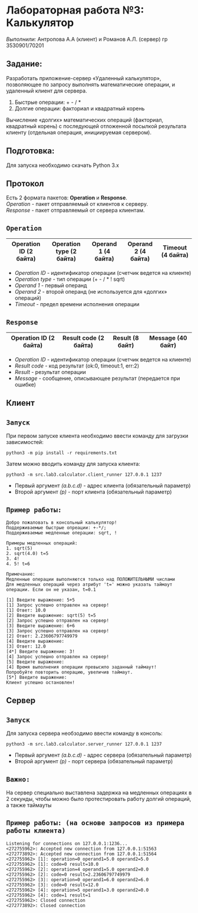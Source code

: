 # Лабораторная работа №3: Калькулятор
_Выполнили:_ Антропова А.А (клиент) и Романов А.Л. (сервер) гр 3530901/70201

## Задание: 
Разработать приложение-сервер «Удаленный калькулятор»,
позволяющее по запросу выполнять математические операции, и удаленный клиент для сервера. 
1. Быстрые операции: + - / *
2. Долгие операции: факториал и квадратный корень

Вычисление «долгих» математических операций (факториал, квадратный корень) с последующей отложенной посылкой результата
клиенту (отдельная операция, инициируемая сервером). 

## Подготовка: 
Для запуска необходимо скачать Python 3.x
## Протокол
Есть 2 формата пакетов: **Operation** и **Response**.  
_Operation_ - пакет отправляемый от клиентов к серверу.  
_Response_ - пакет отправляемый от сервера клиентам. 
  
`Operation`
--------------------------------------
Operation ID (2 байта) | Operation type (2 байта) | Operand 1 (4 байта)| Operand 2 (4 байта) | Timeout (4 байта)
--|--|--|--|--

* _Operation ID_ - идентификатор операции (счетчик ведется на клиенте)
* _Operation type_ - тип операции (+ - / * ! sqrt)
* _Operand 1_ - первый операнд
* _Operand 2_ - второй операнд (не используется для «долгих» операций)
* _Timeout_ - предел времени исполнения операции


`Response`
--------------------------------------
Operation ID (2 байта) | Result code (2 байта) | Result (8 байт)| Message (40 байт)
--|--|--|--

* _Operation ID_ - идентификатор операции (счетчик ведется на клиенте)
* _Result code_ - код результат (ok:0, timeout:1, err:2)
* _Result_ - результат операции
* _Message_ - сообщение, описывающее результат (передается при ошибке)

## Клиент
`Запуск`
--------------------------------------
При первом запуске клиента необходимо ввести команду для загрузки зависимостей:
```
python3 -m pip install -r requirements.txt
```
Затем можно вводить команду для запуска клиента:
```
python3 -m src.lab3.calculator.client_runner 127.0.0.1 1237
```
* Первый аргумент _(a.b.c.d)_ - адрес клиента (обязательный параметр)
* Второй аргумент _(p)_ - порт клиента (обязательный параметр)

`Пример работы:`
--------------------------------------
```
Добро пожаловать в консольный калькулятор! 
Поддерживаемые быстрые опреации: +-*/;
Поддерживаемые медленные операции: sqrt, !

Примеры медленных операций: 
1. sqrt(5)
2. sqrt(4.0) t=5
3. 4!
4. 5! t=6
        
Примечание: 
Медленные операции выполняются только над ПОЛОЖИТЕЛЬНЫМИ числами
Для медленных операций через атрибут 't=' можно указать таймаут операции. Если он не указан, t=0.1
        
[1] Введите выражение: 5+5
[1] Запрос успешно отправлен на сервер!
[1] Ответ: 10.0
[2] Введите выражение: sqrt(5) t=5
[2] Запрос успешно отправлен на сервер!
[3] Введите выражение: 6+6
[3] Запрос успешно отправлен на сервер!
[2] Ответ: 2.23606797749979
[4] Введите выражение: 
[3] Ответ: 12.0
[4*] Введите выражение: 3!
[4] Запрос успешно отправлен на сервер!
[5] Введите выражение: 
[4] Время выполнения операции превысило заданный таймаут! 
Попробуйте повторить операцию, увеличив таймаут.
[5*] Введите выражение: 
Клиент успешно остановлен!
```

## Сервер

`Запуск`
--------------------------------------
Для запуска сервера необзодимо ввести команду в консоль: 
```
python3 -m src.lab3.calculator.server_runner 127.0.0.1 1237
```
* Первый аргумент _(a.b.c.d)_ - адрес сервера (обязательный параметр)
* Второй аргумент _(p)_ - порт сервера (обязательный параметр)

`Важно:`
--------------------------------------
На сервер специально выставлена задержка на медленных операциях в 2 секунды, 
чтобы можно было протестировать работу долгий операций, а также таймауты

`Пример работы: (на основе запросов из примера работы клиента)`
--------------------------------------
```
Listening for connections on 127.0.0.1:1236...
<272755962>: Accepted new connection from 127.0.0.1:51563
<272773892>: Accepted new connection from 127.0.0.1:51564
<272755962> [1]: operation=0 operand1=5.0 operand2=5.0
<272755962> [1]: code=0 result=10.0
<272755962> [2]: operation=4 operand1=5.0 operand2=0.0
<272755962> [2]: code=0 result=2.23606797749979
<272755962> [3]: operation=0 operand1=6.0 operand2=6.0
<272755962> [3]: code=0 result=12.0
<272755962> [4]: operation=5 operand1=3.0 operand2=0.0
<272755962> [4]: code=1 result=1
<272755962>: Closed connection
<272773892>: Closed connection
```
